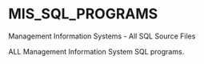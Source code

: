 # MIS_SQL_PROGRAMS
 Management Information Systems - All SQL Source Files

ALL Management Information System SQL programs.